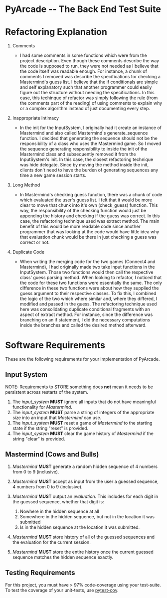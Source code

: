 # PyArcade -- The Back End Test Suite

# Refactoring Explanation
1. Comments
    - I had some comments in some functions which were from the project description.
    Even though these comments describe the way the code is supposed to run, they were not needed as I believe that the code itself was readable enough.
    For instance, a chunk of comments I removed was describe the specifications for checking a Mastermind's guess list.
    I believe that the if conditionals are simple and self explanatory such that another programmer could easily figure out the structure without needing the specifications.
    In this case, this techinque of refactor was simply following the rule (from the comments part of the reading) of using comments to explain why or a complex algorithm instead of just documenting every step.

2. Inappropriate Intimacy
    - In the init for the InputSystem, I originally had it create an instance of Mastermind and also called Mastermind's generate_sequence function.
    I decided that generating the sequence should not be the responsibility of a class who uses the Mastermind game.
    So I moved the sequence generating responsibility to inside the init of the Mastermind class and subsequently removed it from the InputSystem's init.
    In this case, the closest refactoring technique was hide delegate.
    Since by moving the method inside the init, clients don't need to have the burden of generating sequences any time a new game session starts.

3. Long Method
    - In Mastermind's checking guess function, there was a chunk of code which evaluated the user's guess list.
    I felt that it would be more clear to move that chunk into it's own (check_guess) function.
    This way, the responsibility of the checking function would just be appending the history and checking if the guess was correct.
    In this case, the refactoring technique used was extract method.
    The main benefit of this would be more readable code since another programmer that was looking at the code would have little idea why that evaluation chunk would be there in just checking a guess was correct or not.

4. Duplicate Code
    - When writing the merging code for the two games (Connect4 and Mastermind), I had originally made two take input functions in the InputSystem.
    Those two functions would then call the respective class' guess parsing method.
    When looking to refactor, I noticed that the code for these two functions were essentially the same.
    The only difference in these two functions were about how they supplied the guess argument to their respective classes.
    To fix this, I combined the logic of the two which where similar and, where they differed, I modified and passed in the guess.
    The refactoring technique used here was consolidating duplicate conditional fragments with an aspect of extract method.
    For instance, since the difference was branching on an if statement, I did the necessary computations inside the branches and called the desired method afterward.

# Software Requirements
These are the following requirements for your implementation of PyArcade.

## Input System
NOTE: Requirements to STORE something does **not** mean it needs to be persistent across restarts of the system.

1. The *input_system* **MUST** ignore all inputs that do not have meaningful functionality for *Mastermind*.
2. The *input_system* **MUST** parse a string of integers of the appropriate size into an input that *Mastermind* can use.
3. The *input_system* **MUST** reset a game of *Mastermind* to the starting state if the string "reset" is provided.
4. The *input_system* **MUST** clear the game history of *Mastermind* if the string "clear" is provided.

## Mastermind (Cows and Bulls)
1. *Mastermind* **MUST** generate a random hidden sequence of 4 numbers from 0 to 9 (inclusive). 
2. *Mastermind* **MUST** accept as input from the user a guessed sequence, 4 numbers from 0 to 9 (inclusive).
3. *Mastermind* **MUST** output an *evaluation.* This includes for each digit in the guessed sequence, whether that digit is:
    1. Nowhere in the hidden sequence at all 
    2. Somewhere in the hidden sequence, but not in the location it was submitted
    3. Is in the hidden sequence at the location it was submitted. 

4. *Mastermind* **MUST** store history of all of the guessed sequences and the evaluation for the current session.
5. *Mastermind* **MUST** store the entire history once the current guessed sequence matches the hidden sequence exactly.

## Testing Requirements
For this project, you must have > 97% code-coverage using your test-suite. 
To test the coverage of your unit-tests, use [pytest-cov](https://pypi.org/project/pytest-cov/).
 

